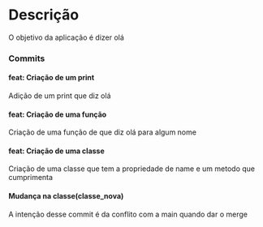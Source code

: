 # Descrição

O objetivo da aplicação é dizer olá

### Commits

#### feat: Criação de um print

Adição de um print que diz olá

#### feat: Criação de uma função

Criação de uma função de que diz olá para algum nome

#### feat: Criação de uma classe

Criação de uma classe que tem a propriedade de name e um metodo que cumprimenta

####  Mudança na classe(classe_nova)

A intenção desse commit é da conflito com a main quando dar o merge